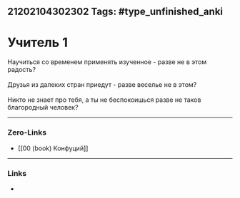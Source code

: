 21202104302302
Tags: #type_unfinished_anki 
---
# Учитель 1

Научиться со временем применять изученное - разве не в этом радость? <br><br>Друзья из далеких стран приедут -  разве веселье не в этом?<br><br>Никто не знает про тебя, а ты не беспокоишься разве не таков благородный человек?

---
### Zero-Links
- [[00 (book) Конфуций]]
---
### Links
-